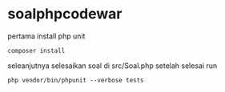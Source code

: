 # soalphpcodewar

pertama install php unit
```
composer install
```

seleanjutnya selesaikan soal di src/Soal.php
setelah selesai run

```
php vendor/bin/phpunit --verbose tests
```
